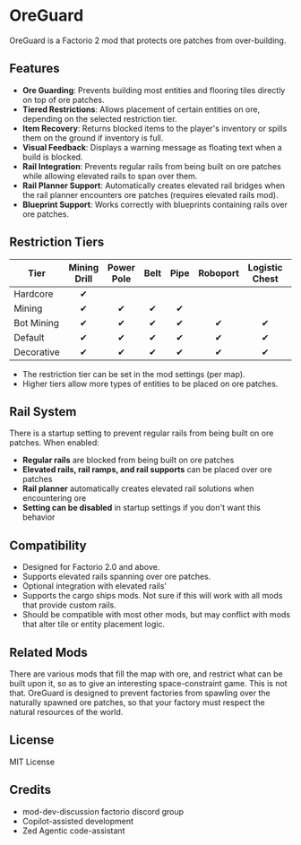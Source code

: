 # OreGuard

OreGuard is a Factorio 2 mod that protects ore patches from over-building.

## Features

- **Ore Guarding**: Prevents building most entities and flooring tiles directly on top of ore patches.
- **Tiered Restrictions**: Allows placement of certain entities on ore, depending on the selected restriction tier.
- **Item Recovery**: Returns blocked items to the player's inventory or spills them on the ground if inventory is full.
- **Visual Feedback**: Displays a warning message as floating text when a build is blocked.
- **Rail Integration**: Prevents regular rails from being built on ore patches while allowing elevated rails to span over them.
- **Rail Planner Support**: Automatically creates elevated rail bridges when the rail planner encounters ore patches (requires elevated rails mod).
- **Blueprint Support**: Works correctly with blueprints containing rails over ore patches.

## Restriction Tiers

| Tier        | Mining Drill | Power Pole | Belt | Pipe | Roboport | Logistic Chest | Container | Beacon | Furnace | Flooring |
|-------------|:-----------:|:----------:|:----:|:----:|:--------:|:--------------:|:---------:|:------:|:-------:|:--------:|
| Hardcore    |      ✔      |            |      |      |          |                |           |        |         |          |
| Mining      |      ✔      |     ✔      |  ✔   |  ✔   |          |                |           |        |         |          |
| Bot Mining  |      ✔      |     ✔      |  ✔   |  ✔   |    ✔     |       ✔        |           |        |         |          |
| Default     |      ✔      |     ✔      |  ✔   |  ✔   |    ✔     |       ✔        |     ✔     |   ✔    |    ✔    |          |
| Decorative  |      ✔      |     ✔      |  ✔   |  ✔   |    ✔     |       ✔        |     ✔     |   ✔    |    ✔    |    ✔     |

- The restriction tier can be set in the mod settings (per map).
- Higher tiers allow more types of entities to be placed on ore patches.

## Rail System

There is a startup setting to prevent regular rails from being built on ore patches. When enabled:

- **Regular rails** are blocked from being built on ore patches
- **Elevated rails, rail ramps, and rail supports** can be placed over ore patches
- **Rail planner** automatically creates elevated rail solutions when encountering ore
- **Setting can be disabled** in startup settings if you don't want this behavior

## Compatibility

- Designed for Factorio 2.0 and above.
- Supports elevated rails spanning over ore patches.
- Optional integration with elevated rails'
- Supports the cargo ships mods. Not sure if this will work with all mods that provide custom rails.
- Should be compatible with most other mods, but may conflict with mods that alter tile or entity placement logic.

## Related Mods

There are various mods that fill the map with ore, and restrict what can be built upon it, so as to give an interesting space-constraint game.
This is not that.
OreGuard is designed to prevent factories from spawling over the naturally spawned ore patches, so that your factory must respect the natural resources of the world.

## License

MIT License

## Credits

- mod-dev-discussion factorio discord group
- Copilot-assisted development
- Zed Agentic code-assistant